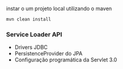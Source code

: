 
instar o um projeto local utilizando o maven

``` java
mvn clean install
```


### Service Loader API

- Drivers JDBC
- PersistenceProvider do JPA
- Configuração programática da Servlet 3.0